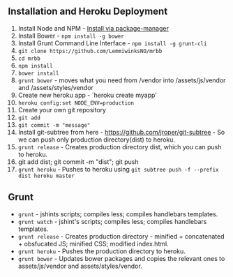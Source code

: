 Installation and Heroku Deployment
----------------------------------

1. Install Node and NPM - [Install via package-manager](https://github.com/joyent/node/wiki/Installing-Node.js-via-package-manager)
2. Install Bower - `npm install -g bower`
3. Install Grunt Command Line Interface - `npm install -g grunt-cli`
4. `git clone https://github.com/LemmiwinksNO/mrbb`
5. `cd mrbb`
6. `npm install`
7. `bower install`
8. `grunt bower` - moves what you need from /vendor into /assets/js/vendor and /assets/styles/vendor
9. Create new heroku app - `heroku create myapp'
10. `heroku config:set NODE_ENV=production`
11. Create your own git repository
12. `git add`
13. `git commit -m "message"`
14. Install git-subtree from here - https://github.com/jroper/git-subtree - So we can push only production directory(dist) to heroku.
15. `grunt release` - Creates production directory dist, which you can push to heroku.
16. git add dist; git commit -m "dist"; git push
16. `grunt heroku` - Pushes to heroku using `git subtree push -f --prefix dist heroku master`



Grunt
-----

* `grunt` - jshints scripts; compiles less; compiles handlebars templates.
* `grunt watch` - jshint's scripts; compiles less; compiles handlebars templates.
* `grunt release` - Creates production directory - minified + concatenated + obsfucated JS; minified CSS; modified index.html.
* `grunt heroku` - Pushes the production directory to heroku.
* `grunt bower` - Updates bower packages and copies the relevant ones to assets/js/vendor and assets/styles/vendor.